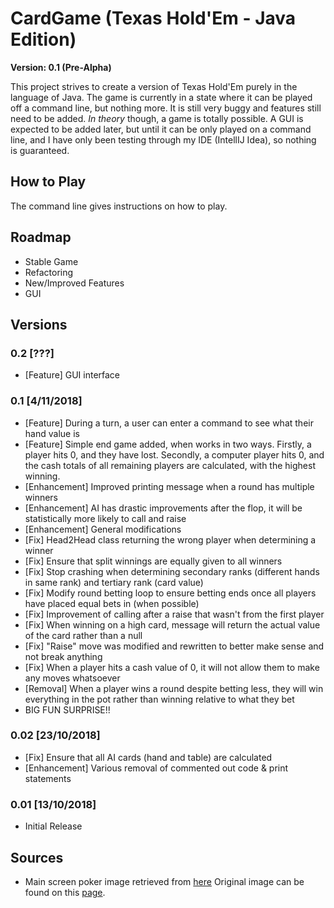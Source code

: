 # CardGame (Texas Hold'Em - Java Edition)
**Version: 0.1 (Pre-Alpha)**

This project strives to create a version of Texas Hold'Em purely in the language of Java. The game is currently in a state where it can be played off a command line, but nothing more. It is still very buggy and features still need to be added. *In theory* though, a game is totally possible. A GUI is expected to be added later, but until it can be only played on a command line, and I have only been testing through my IDE (IntellIJ Idea), so nothing is guaranteed.

## How to Play
The command line gives instructions on how to play. 

## Roadmap
- Stable Game
- Refactoring
- New/Improved Features
- GUI

## Versions

### 0.2 [???]
- [Feature] GUI interface

### 0.1 [4/11/2018]
- [Feature] During a turn, a user can enter a command to see what their hand value is
- [Feature] Simple end game added, when works in two ways. Firstly, a player hits 0, and they have lost. Secondly, a computer player hits 0, and the cash totals of all remaining players are calculated, with the highest winning.
- [Enhancement] Improved printing message when a round has multiple winners
- [Enhancement] AI has drastic improvements after the flop, it will be statistically more likely to call and raise
- [Enhancement] General modifications
- [Fix] Head2Head class returning the wrong player when determining a winner
- [Fix] Ensure that split winnings are equally given to all winners
- [Fix] Stop crashing when determining secondary ranks (different hands in same rank) and tertiary rank (card value)
- [Fix] Modify round betting loop to ensure betting ends once all players have placed equal bets in (when possible)
- [Fix] Improvement of calling after a raise that wasn't from the first player
- [Fix] When winning on a high card, message will return the actual value of the card rather than a null
- [Fix] "Raise" move was modified and rewritten to better make sense and not break anything
- [Fix] When a player hits a cash value of 0, it will not allow them to make any moves whatsoever
- [Removal] When a player wins a round despite betting less, they will win everything in the pot rather than winning relative to what they bet
- BIG FUN SURPRISE!!

### 0.02 [23/10/2018]
- [Fix] Ensure that all AI cards (hand and table) are calculated
- [Enhancement] Various removal of commented out code & print statements

### 0.01 [13/10/2018]
- Initial Release

## Sources

- Main screen poker image retrieved from [here](https://en.m.wikipedia.org/wiki/File:Poker_cards_and_chips.jpg)
  Original image can be found on this [page](https://www.history.com/news/where-did-poker-originate).
